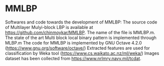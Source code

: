 # MMLBP
Softwares and code towards the development of MMLBP:
The source code of Multilayer Mulyi-block LBP is available at https://github.com/chinmoykar/MMLBP. 
The name of the file is MMLBP.m.
The state of the art Multi block local binary pattern is implemented through MLBP.m
The code for MMLBP is implemented by GNU Octave 4.2.0 (https://www.gnu.org/software/octave/) 
Extracted features are used for classification by Weka tool (https://www.cs.waikato.ac.nz/ml/weka/) 
Images dataset has been collected from https://www.nrlmry.navy.mil/tcdat. 
